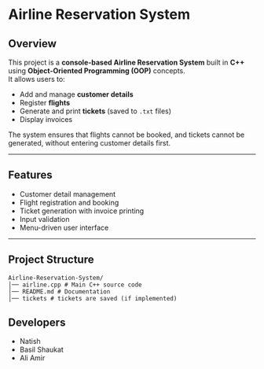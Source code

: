 # Airline Reservation System  

## Overview  
This project is a **console-based Airline Reservation System** built in **C++** using **Object-Oriented Programming (OOP)** concepts.  
It allows users to:  
- Add and manage **customer details**  
- Register **flights**  
- Generate and print **tickets** (saved to `.txt` files)  
- Display invoices  

The system ensures that flights cannot be booked, and tickets cannot be generated, without entering customer details first.  

---

## Features  
-  Customer detail management  
-  Flight registration and booking  
-  Ticket generation with invoice printing  
-  Input validation  
-  Menu-driven user interface  

---

## Project Structure  
```
Airline-Reservation-System/
│── airline.cpp # Main C++ source code
│── README.md # Documentation
│── tickets # tickets are saved (if implemented)
```

##  Developers  
- Natish
- Basil Shaukat  
- Ali Amir 
